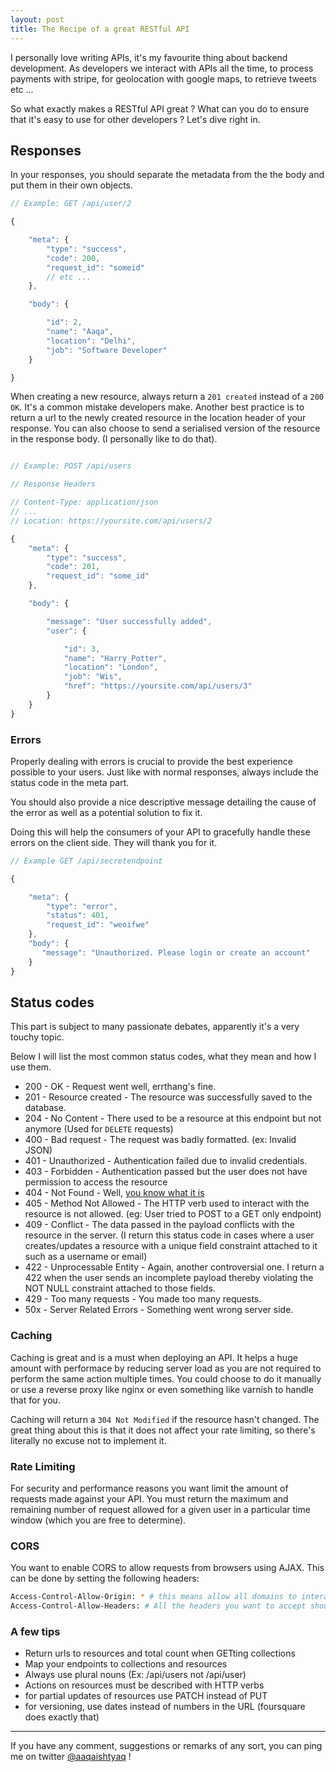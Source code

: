 ```yaml
---
layout: post
title: The Recipe of a great RESTful API
---
```


I personally love writing APIs, it's my favourite thing about backend
development. As developers we interact with APIs all the time, to
process payments with stripe, for geolocation with google maps, to retrieve
tweets etc ...

So what exactly makes a RESTful API great ? What can you do to
ensure that it's easy to use for other developers ? Let's dive right in.

## Responses

In your responses, you should separate the metadata from the the body and put them in their own objects.

```javascript
// Example: GET /api/user/2

{

    "meta": {
        "type": "success",
        "code": 200,
        "request_id": "someid"
        // etc ...
    },

    "body": {

        "id": 2,
        "name": "Aaqa",
        "location": "Delhi",
        "job": "Software Developer"
    }

}
```

When creating a new resource, always return a `201 created` instead of a `200 OK`. It's a common mistake developers make.
Another best practice is to return a url to the newly created resource in the location header of your response.
You can also choose to send a serialised version of the resource in the response body. (I personally like to do that).

```javascript

// Example: POST /api/users

// Response Headers

// Content-Type: application/json
// ...
// Location: https://yoursite.com/api/users/2

{
    "meta": {
        "type": "success",
        "code": 201,
        "request_id": "some_id"
    },

    "body": {

        "message": "User successfully added",
        "user": {

            "id": 3,
            "name": "Harry_Potter",
            "location": "London",
            "job": "Wis",
            "href": "https://yoursite.com/api/users/3"
        }
    }
}
```

### Errors

Properly dealing with errors is crucial to provide the best experience possible
to your users.  Just like with normal responses, always include the status code in the meta part.

You should also provide a nice descriptive message detailing the cause of the
error as well as a potential solution to fix it.

Doing this will help the consumers of your API to gracefully handle these errors on the client side. They will thank you for it.

```javascript
// Example GET /api/secretendpoint

{

    "meta": {
        "type": "error",
        "status": 401,
        "request_id": "weoifwe"
    },
    "body": {
       "message": "Unauthorized. Please login or create an account"
    }
}
```

## Status codes

This part is subject to many passionate debates, apparently it's a very touchy
topic.

Below I will list the most common status codes, what they mean and how I use
them.

* 200 - OK - Request went well, errthang's fine.
* 201 - Resource created - The resource was successfully saved to the database.
* 204 - No Content - There used to be a resource at this endpoint but not
  anymore (Used for `DELETE` requests)
* 400 - Bad request - The request was badly formatted. (ex: Invalid JSON)
* 401 - Unauthorized - Authentication failed due to invalid credentials.
* 403 - Forbidden - Authentication passed but the user does not have permission to access the resource
* 404 - Not Found - Well, [you know what it is](https://www.youtube.com/watch?v=yX2vWL2b2Rc)
* 405 - Method Not Allowed - The HTTP verb used to interact with the resource is not allowed. (eg: User tried to POST to a GET only endpoint)
* 409 - Conflict - The data passed in the payload conflicts with the resource in
  the server. (I return this status code in cases where a user creates/updates a
  resource with a unique field constraint attached to it such as a username or
  email)
* 422 - Unprocessable Entity - Again, another controversial one. I return a 422
  when the user sends an incomplete payload thereby violating the NOT NULL constraint attached to those fields.
* 429 - Too many requests - You made too many requests.
* 50x - Server Related Errors - Something went wrong server side.

### Caching

Caching is great and is a must when deploying an API. It helps a huge
amount with performace by reducing server load as you are not required to
perform the same action multiple times. You could choose to do it manually or use a reverse proxy like nginx or even something like varnish to handle that for you.

Caching will return a `304 Not Modified` if the resource hasn't changed. The great thing about this is that it does not affect your rate limiting, so there's
literally no excuse not to implement it.

### Rate Limiting

For security and performance reasons you want limit the amount of requests made
against your API.
You must return the maximum and remaining number of request allowed for a given user in a particular time window (which you are free to determine).

### CORS

You want to enable CORS to allow requests from browsers using AJAX. This can
be done by setting the following headers:

```bash
Access-Control-Allow-Origin: * # this means allow all domains to interact with the API
Access-Control-Allow-Headers: # All the headers you want to accept should be listed here
```

### A few tips

* Return urls to resources and total count when GETting collections
* Map your endpoints to collections and resources
* Always use plural nouns (Ex: /api/users not /api/user)
* Actions on resources must be described with HTTP verbs
* for partial updates of resources use PATCH instead of PUT
* for versioning, use dates instead of numbers in the URL (foursquare does exactly that)

---
If you have any comment, suggestions or remarks of any sort, you can ping
me on twitter [@aaqaishtyaq](http://www.twitter.com/aaqaishtyaq) !
